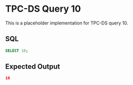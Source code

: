 # TPC-DS Query 10

This is a placeholder implementation for TPC-DS query 10.

## SQL
```sql
SELECT 10;
```

## Expected Output
```json
10
```
